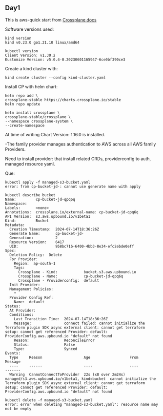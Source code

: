 ## Day1

This is aws-quick start from [Crossplane docs](https://docs.crossplane.io/latest/getting-started/provider-aws/)


Software versions used:

```
kind version
kind v0.23.0 go1.21.10 linux/amd64

kubectl version
Client Version: v1.30.2
Kustomize Version: v5.0.4-0.20230601165947-6ce0bf390ce3
```
Create a kind cluster with:

```
kind create cluster --config kind-cluster.yaml
```

Install CP with helm chart:

```
helm repo add \
crossplane-stable https://charts.crossplane.io/stable
helm repo update

helm install crossplane \
crossplane-stable/crossplane \
--namespace crossplane-system \
--create-namespace
```

At time of writing Chart Version: 1.16.0 is installed.

-The family provider manages authentication to AWS across all AWS family Providers.

Need to install provider: that install related CRDs, providerconfig to auth, managed resource yaml.

Que:
```
kubectl apply -f managed-s3-bucket.yaml 
error: from cp-bucket-jd-: cannot use generate name with apply
```

```
kubectl describe bucket 
Name:         cp-bucket-jd-qpq6q
Namespace:    
Labels:       <none>
Annotations:  crossplane.io/external-name: cp-bucket-jd-qpq6q
API Version:  s3.aws.upbound.io/v1beta1
Kind:         Bucket
Metadata:
  Creation Timestamp:  2024-07-14T18:36:26Z
  Generate Name:       cp-bucket-jd-
  Generation:          2
  Resource Version:    6417
  UID:                 958bc716-6400-4bb3-8e34-efc2ebde0eff
Spec:
  Deletion Policy:  Delete
  For Provider:
    Region:  ap-south-1
    Tags:
      Crossplane - Kind:            bucket.s3.aws.upbound.io
      Crossplane - Name:            cp-bucket-jd-qpq6q
      Crossplane - Providerconfig:  default
  Init Provider:
  Management Policies:
    *
  Provider Config Ref:
    Name:  default
Status:
  At Provider:
  Conditions:
    Last Transition Time:  2024-07-14T18:36:26Z
    Message:               connect failed: cannot initialize the Terraform plugin SDK async external client: cannot get terraform setup: cannot get referenced Provider: default: ProviderConfig.aws.upbound.io "default" not found
    Reason:                ReconcileError
    Status:                False
    Type:                  Synced
Events:
  Type     Reason                   Age                  From                                            Message
  ----     ------                   ----                 ----                                            -------
  Warning  CannotConnectToProvider  22s (x8 over 2m24s)  managed/s3.aws.upbound.io/v1beta1, kind=bucket  cannot initialize the Terraform plugin SDK async external client: cannot get terraform setup: cannot get referenced Provider: default: ProviderConfig.aws.upbound.io "default" not found
```

```
kubectl delete -f managed-s3-bucket.yaml 
error: error when deleting "managed-s3-bucket.yaml": resource name may not be empty
```